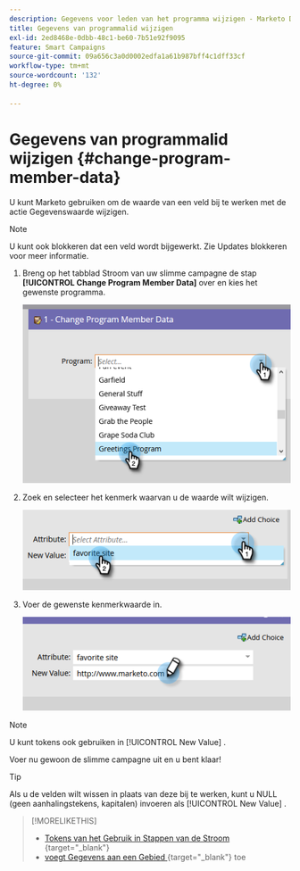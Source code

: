 ```yaml
---
description: Gegevens voor leden van het programma wijzigen - Marketo Docs - Productdocumentatie
title: Gegevens van programmalid wijzigen
exl-id: 2ed8468e-0dbb-48c1-be60-7b51e92f9095
feature: Smart Campaigns
source-git-commit: 09a656c3a0d0002edfa1a61b987bff4c1dff33cf
workflow-type: tm+mt
source-wordcount: '132'
ht-degree: 0%

---
```


# Gegevens van programmalid wijzigen {#change-program-member-data}

U kunt Marketo gebruiken om de waarde van een veld bij te werken met de actie Gegevenswaarde wijzigen.

>[!NOTE]
>
>U kunt ook blokkeren dat een veld wordt bijgewerkt. Zie Updates blokkeren voor meer informatie.

1. Breng op het tabblad Stroom van uw slimme campagne de stap **[!UICONTROL Change Program Member Data]** over en kies het gewenste programma.

   ![](assets/change-program-member-data-1.png)

1. Zoek en selecteer het kenmerk waarvan u de waarde wilt wijzigen.

   ![](assets/change-program-member-data-2.png)

1. Voer de gewenste kenmerkwaarde in.

   ![](assets/change-program-member-data-3.png)

>[!NOTE]
>
>U kunt tokens ook gebruiken in [!UICONTROL New Value] .

Voer nu gewoon de slimme campagne uit en u bent klaar!

>[!TIP]
>
>Als u de velden wilt wissen in plaats van deze bij te werken, kunt u NULL (geen aanhalingstekens, kapitalen) invoeren als [!UICONTROL New Value] .

>[!MORELIKETHIS]
>
>* [&#x200B; Tokens van het Gebruik in Stappen van de Stroom &#x200B;](/help/marketo/product-docs/core-marketo-concepts/smart-campaigns/flow-actions/use-tokens-in-flow-steps.md){target="_blank"}
>* [&#x200B; voegt Gegevens aan een Gebied &#x200B;](/help/marketo/product-docs/core-marketo-concepts/smart-campaigns/flow-actions/append-data-to-a-field.md){target="_blank"} toe
